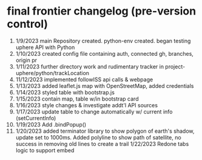 # final frontier changelog (pre-version control)
1. 1/9/2023 main Repository created. python-env created. began testing uphere API with Python
2. 1/10/2023 created config file containing auth, connected gh, branches, origin pr
3. 1/11/2023 further directory work and rudimentary tracker in project-uphere/python/trackLocation
4. 11/12/2023 implemented followISS api calls & webpage
5. 1/13/2023 added leaflet.js map with OpenStreetMap, added credentials
6. 1/14/2023 styled table with bootstrap.js
7. 1/15/2023 contain map, table w/in bootstrap card
8. 1/16/2023 style changes & investigate addt'l API sources
9. 1/17/2023 update table to change automatically w/ current info (setCurrentInfo)
10. 1/19/2023 Add .bindPopup()
11. 1/20/2023 added terminator library to show polygon of earth's shadow, update set to 1000ms. Added polyline to show path of satellite, no success in removing old lines to create a trail
1/22/2023 Redone tabs logic to support embed